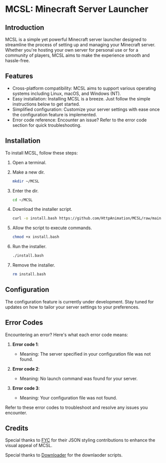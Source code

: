 # MCSL: Minecraft Server Launcher

## Introduction
MCSL is a simple yet powerful Minecraft server launcher designed to streamline the process of setting up and managing your Minecraft server. Whether you're hosting your own server for personal use or for a community of players, MCSL aims to make the experience smooth and hassle-free.

## Features
- Cross-platform compatibility: MCSL aims to support various operating systems including Linux, macOS, and Windows (NT).
- Easy installation: Installing MCSL is a breeze. Just follow the simple instructions below to get started.
- Simplified configuration: Customize your server settings with ease once the configuration feature is implemented.
- Error code reference: Encounter an issue? Refer to the error code section for quick troubleshooting.

## Installation
To install MCSL, follow these steps:
1. Open a terminal.
2. Make a new dir.

    ```bash
    mkdir ~/MCSL
    ```
3. Enter the dir.

    ```bash
    cd ~/MCSL
    ```

4. Download the installer script.

    ```bash
    curl -o install.bash https://github.com/HttpAnimation/MCSL/raw/main/install.bash
    ```

5. Allow the script to execute commands.

    ```bash
    chmod +x install.bash
    ```

6. Run the installer.

    ```bash
    ./install.bash
    ```

7. Remove the installer.

    ```bash
    rm install.bash
    ```

## Configuration
The configuration feature is currently under development. Stay tuned for updates on how to tailor your server settings to your preferences.

## Error Codes
Encountering an error? Here's what each error code means:

1. **Error code 1**:
    - Meaning: The server specified in your configuration file was not found.
    
2. **Error code 2**:
    - Meaning: No launch command was found for your server.
    
3. **Error code 3**:
    - Meaning: Your configuration file was not found.

Refer to these error codes to troubleshoot and resolve any issues you encounter.

## Credits
Special thanks to [FYC](https://github.com/HttpAnimation/FYC-Rewrite-V2/) for their JSON styling contributions to enhance the visual appeal of MCSL.

Special thanks to [Downloader](https://github.com/HttpAnimation/Downloader) for the downlaoder scripts.